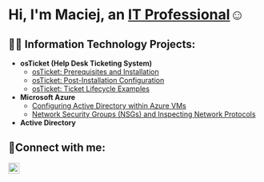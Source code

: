 <h1>Hi, I'm Maciej, an <a href="https://linkedin.com/in/mchajdecki">IT Professional</a>☺</h1>

<h2>👨‍💻 Information Technology Projects:</h2>

- <b>osTicket (Help Desk Ticketing System)</b>
  - [osTicket: Prerequisites and Installation](https://github.com/mchajdecki/osticket-prereqs)
  - [osTicket: Post-Installation Configuration](https://github.com/mchajdecki/post-install-config)
  - [osTicket: Ticket Lifecycle Examples](https://github.com/mchajdecki/ticket-lifecycle)
- <b>Microsoft Azure</b>
  - [Configuring Active Directory within Azure VMs](https://github.com/mchajdecki/configure-ad)
  - [Network Security Groups (NSGs) and Inspecting Network Protocols](https://github.com/mchajdecki/azure-network-protocols)
- <b>Active Directory</b>

<h2>🤳Connect with me:</h2>

[<img align="left" alt="Josh | LinkedIn" width="22px" src="https://cdn.jsdelivr.net/npm/simple-icons@v3/icons/linkedin.svg" />][linkedin]

[linkedin]: https://linkedin.com/in/mchajdecki
